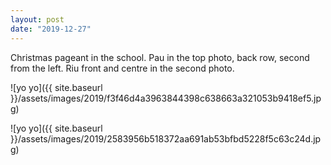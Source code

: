 ```yaml
---
layout: post
date: "2019-12-27"
---
```


Christmas pageant in the school. Pau in the top photo, back row, second from the left. Riu front and centre in the second photo.

![yo yo]({{ site.baseurl }}/assets/images/2019/f3f46d4a3963844398c638663a321053b9418ef5.jpg)

![yo yo]({{ site.baseurl }}/assets/images/2019/2583956b518372aa691ab53bfbd5228f5c63c24d.jpg)
